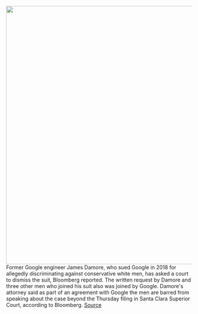 <img src='https://cdn.vox-cdn.com/thumbor/pV93IYeyiGrLC71eEMhE9PZICQk=/0x0:2040x1360/1200x800/filters:focal(857x517:1183x843)/cdn.vox-cdn.com/uploads/chorus_image/image/66774652/acastro_180508_1777_google_IO_0002.0.jpg' width='700px' /><br/>
Former Google engineer James Damore, who sued Google in 2018 for allegedly discriminating against conservative white men, has asked a court to dismiss the suit, Bloomberg reported. The written request by Damore and three other men who joined his suit also was joined by Google. Damore's attorney said as part of an agreement with Google the men are barred from speaking about the case beyond the Thursday filing in Santa Clara Superior Court, according to Bloomberg.
<a href='https://www.theverge.com/2020/5/9/21252982/former-google-engineer-damore-dismiss-lawsuit'> Source <a/>
